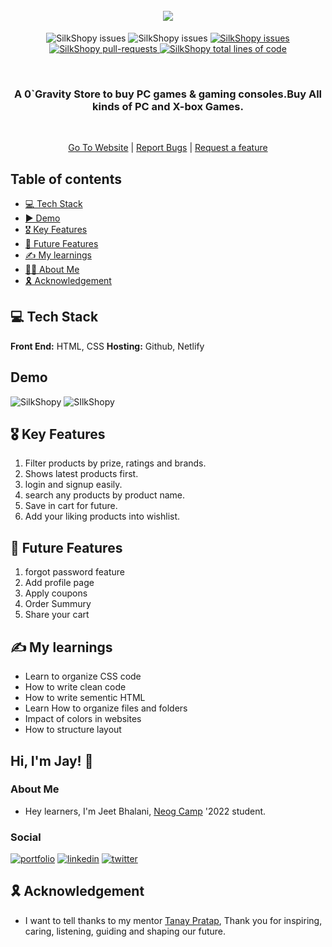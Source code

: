 <h1 align="center">
  <br />
  <a href="zero-gravity-store.netlify.app"><img src="https://github.com/jeetbhalani15/E-Commerce-Store/blob/dev/Images/o_gravity_logo-removebg-preview.png"></a>
  <br />
</h1>

<p align="center">
  <img src="https://img.shields.io/badge/-HTML-orange?style=for-the-badge" alt="SilkShopy issues" alt="SilkShopy issues"/>
  <img src="https://img.shields.io/badge/-CSS-blue?style=for-the-badge" alt="SilkShopy issues" alt="SilkShopy issues"/>
  <a href="https://github.com/Jay-Gadhiya/silkshopy/issues" target="blank">
  <img src="https://img.shields.io/github/issues/Jay-Gadhiya/silkshopy?style=for-the-badge" alt="SilkShopy issues"/>
  </a>
  <a href="https://github.com/Jay-Gadhiya/silkshopy/pulls" target="blank">
  <img src="https://img.shields.io/github/issues-pr/Jay-Gadhiya/silkshopy?color=important&style=for-the-badge" alt="SilkShopy pull-requests"/>
  </a>
  <a href="https://github.com/Jay-Gadhiya/silkshopy/graphs/code-frequency" target="blank">
  <img src="https://img.shields.io/tokei/lines/github/Jay-Gadhiya/silkshopy?label=total%20lines%20of%20code&color=9cf&style=for-the-badge" alt="SilkShopy total lines of code"/>
  </a>
</p>
<br />
<h3 align="center"> A 0`Gravity Store to buy PC games & gaming consoles.Buy All kinds of PC and X-box Games.</h3>

<br /> 

<p align= "center"> 
  <a href="zero-gravity-store.netlify.app/index.html" target="blank">Go To Website</a> 
  |
  <a href="https://github.com/jeetbhalani15/E-Commerce-Store/issues" target="blank">Report Bugs</a> 
  |
  <a href="https://github.com/jeetbhalani15/E-Commerce-Store/issues" target="blank">Request a feature</a> 
</p>


## Table of contents
* [💻 Tech Stack](#tech-stack)
* [▶️ Demo](#demo)
* [🎖 Key Features](#key-features)
* [🔮 Future Features](#future-features)
* [✍️ My learnings](#my-learning)
* [🙋‍♂️ About Me](#about-me)
* [🎗️ Acknowledgement](#acknowledgement)

<a name="tech-stack"/>

## 💻 Tech Stack
**Front End:** HTML, CSS
**Hosting:** Github, Netlify

<a name="demo"/>

## Demo
![SilkShopy](https://github.com/jeetbhalani15/E-Commerce-Store/blob/dev/Images/landing%20page%20screenshot.png)
![SIlkShopy](https://github.com/jeetbhalani15/E-Commerce-Store/blob/dev/Images/product%20page%20ss.png)

<a name="key-features"/>

## 🎖 Key Features
1. Filter products by prize, ratings and brands.
2. Shows latest products first.
3. login and signup easily.
4. search any products by product name.
5. Save in cart for future.
6. Add your liking products into wishlist.

<a name="future-features"/>

## 🔮 Future Features
1. forgot password feature
2. Add profile page
3. Apply coupons
4. Order Summury
5. Share your cart

<a name="my-learning"/>

## ✍️ My learnings
* Learn to organize CSS code
* How to write clean code
* How to write sementic HTML
* Learn How to organize files and folders
* Impact of colors in websites
* How to structure layout 

<a name="about-me"/>

## Hi, I'm Jay! 👋
### About Me
* Hey learners, I'm Jeet Bhalani, [Neog Camp](https://neog.camp/) '2022 student.
### Social 
[![portfolio](https://img.shields.io/badge/my_portfolio-000?style=for-the-badge&logo=ko-fi&logoColor=white)](https://jeetbhalani-portfolio.netlify.app/)
[![linkedin](https://img.shields.io/badge/linkedin-0A66C2?style=for-the-badge&logo=linkedin&logoColor=white)](https://www.linkedin.com/in/jeetbhalani/)
[![twitter](https://img.shields.io/badge/twitter-1DA1F2?style=for-the-badge&logo=twitter&logoColor=white)](https://twitter.com/je_et15)

<a name="acknowledgement"/>

## 🎗️ Acknowledgement
* I want to tell thanks to my mentor [Tanay Pratap](https://twitter.com/tanaypratap), Thank you for inspiring, caring, listening, guiding and shaping our future.

